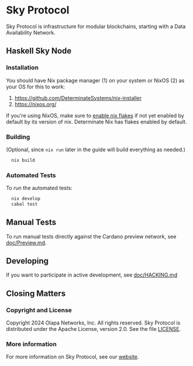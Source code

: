 # Sky Protocol

Sky Protocol is infrastructure for modular blockchains, starting with
a Data Availability Network.

## Haskell Sky Node

### Installation

You should have Nix package manager (1) on your system or NixOS (2) as your OS for this to work:

1. https://github.com/DeterminateSystems/nix-installer
2. https://nixos.org/

If you're using NixOS, make sure to [enable nix flakes](https://nixos.wiki/wiki/Flakes)
if not yet enabled by default by its version of nix.
Determinate Nix has flakes enabled by default.

### Building
(Optional, since `nix run` later in the guide will build everything as needed.)

```bash
  nix build
```

### Automated Tests

To run the automated tests:

```bash
  nix develop
  cabal test
```

## Manual Tests

To run manual tests directly against the Cardano preview network,
see [doc/Preview.md](doc/Preview.md).

## Developing

If you want to participate in active development,
see [doc/HACKING.md](doc/HACKING.md)

## Closing Matters

### Copyright and License

Copyright 2024 Olapa Networks, Inc. All rights reserved.
Sky Protocol is distributed under the Apache License, version 2.0. See the file [LICENSE](LICENSE).

### More information

For more information on Sky Protocol, see our [website](https://skyprotocol.org).
